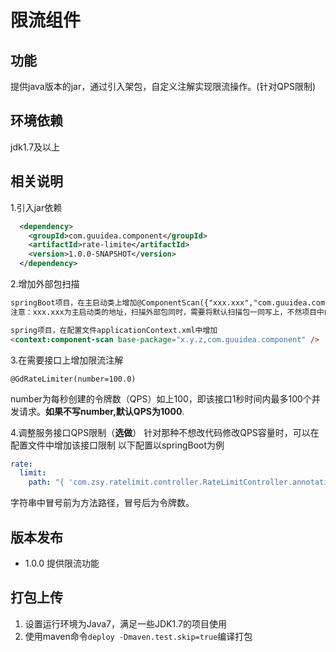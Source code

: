 # 限流组件

## 功能
提供java版本的jar，通过引入架包，自定义注解实现限流操作。(针对QPS限制)

## 环境依赖

jdk1.7及以上

## 相关说明
1.引入jar依赖
```xml
  <dependency>
    <groupId>com.guuidea.component</groupId>
    <artifactId>rate-limite</artifactId>
    <version>1.0.0-SNAPSHOT</version>
  </dependency>
```
2.增加外部包扫描
```html
springBoot项目，在主启动类上增加@ComponentScan({"xxx.xxx","com.guuidea.component"})
注意：xxx.xxx为主启动类的地址，扫描外部包同时，需要将默认扫描包一同写上，不然项目中的bean不会加载到spring中。
```
```html
spring项目，在配置文件applicationContext.xml中增加
<context:component-scan base-package="x.y.z,com.guuidea.component" />
```
3.在需要接口上增加限流注解
```
@GdRateLimiter(number=100.0)
```
number为每秒创建的令牌数（QPS）如上100，即该接口1秒时间内最多100个并发请求。**如果不写number,默认QPS为1000**.

4.调整服务接口QPS限制（**选做**）
针对那种不想改代码修改QPS容量时，可以在配置文件中增加该接口限制
以下配置以springBoot为例
```yaml
rate:
  limit:
    path: "{ 'com.zsy.ratelimit.controller.RateLimitController.annotationLimit': '4.0'}"
```
字符串中冒号前为方法路径，冒号后为令牌数。
## 版本发布
- 1.0.0 提供限流功能

## 打包上传
1. 设置运行环境为Java7，满足一些JDK1.7的项目使用
2. 使用maven命令`deploy -Dmaven.test.skip=true`编译打包
